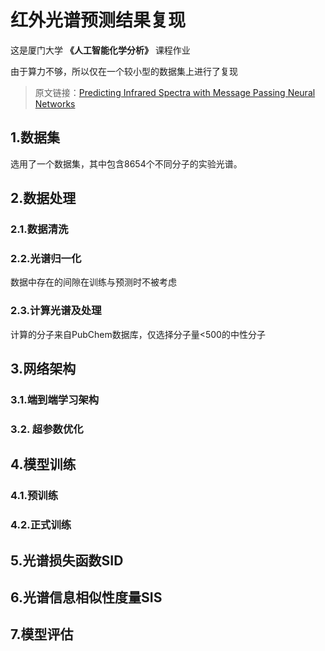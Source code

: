# 红外光谱预测结果复现

这是厦门大学 **《人工智能化学分析》** 课程作业

由于算力不够，所以仅在一个较小型的数据集上进行了复现

> 原文链接：[Predicting Infrared Spectra with Message Passing Neural Networks](https://pubs.acs.org/doi/10.1021/acs.jcim.1c00055)

## 1.数据集
选用了一个数据集，其中包含8654个不同分子的实验光谱。


## 2.数据处理
### 2.1.数据清洗

### 2.2.光谱归一化
数据中存在的间隙在训练与预测时不被考虑
### 2.3.计算光谱及处理
计算的分子来自PubChem数据库，仅选择分子量<500的中性分子

## 3.网络架构
### 3.1.端到端学习架构
### 3.2. 超参数优化

## 4.模型训练
### 4.1.预训练
### 4.2.正式训练

## 5.光谱损失函数SID

## 6.光谱信息相似性度量SIS

## 7.模型评估
